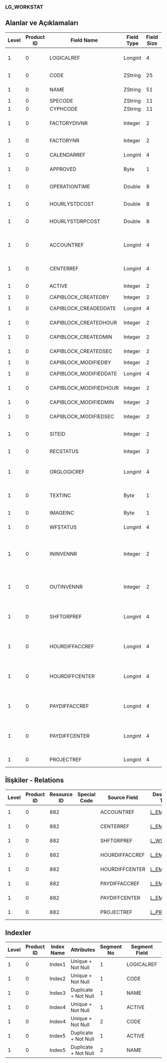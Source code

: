 ### LG_WORKSTAT

## Alanlar ve Açıklamaları

**Level**|**Product ID**|**Field Name**|**Field Type**|**Field Size**|**Field Offset**|**Türkçe Açıklama**|**Expression**
-----|-----|-----|-----|-----|-----|-----|-----
1|0|LOGICALREF|Longint|4|0|İş İstasyonu Log. Ref.|Workstation Logical Reference
1|0|CODE|ZString|25|4|İş İstasyonu Kodu|Workstation Code
1|0|NAME|ZString|51|29|İş İstasyonu Açıklaması|Workstation Description
1|0|SPECODE|ZString|11|80|Özel Kod|Aux. Code
1|0|CYPHCODE|ZString|11|91|Yetki Kodu|Auth. Code
1|0|FACTORYDIVNR|Integer|2|102|Fabrika İşyeri Numarası|Plant Division Number
1|0|FACTORYNR|Integer|2|104|Fabrika Numarası|Plant Number
1|0|CALENDARREF|Longint|4|106|Takvim Referansı|Calendar Reference
1|0|APPROVED|Byte|1|110|Onay Bilgisi|Approval Info
1|0|OPERATIONTIME|Double|8|111|Günlük Çalışma Saati|Daily Work Hour
1|0|HOURLYSTDCOST|Double|8|119|Saatlik Maliyet|Hourly Cost
1|0|HOURLYSTDRPCOST|Double|8|127|Saatlik Maliyet (RD)|Hourly Cost (Reporting Currency)
1|0|ACCOUNTREF|Longint|4|135|Genel Muhasebe Hesabı Ref.|General Ledger Account Reference
1|0|CENTERREF|Longint|4|139|Masraf Merkezi Ref.|Overhead Pool Reference
1|0|ACTIVE|Integer|2|143|Kullanım durumu|Usage Status
1|0|CAPIBLOCK_CREATEDBY|Integer|2|145|Oluşturan|Created By
1|0|CAPIBLOCK_CREADEDDATE|Longint|4|147|Oluşturulma Tarihi|Created Date
1|0|CAPIBLOCK_CREATEDHOUR|Integer|2|151|Oluşturulma Saati|Created Hour
1|0|CAPIBLOCK_CREATEDMIN|Integer|2|153|Oluşturulma Dakikası|Created Minute
1|0|CAPIBLOCK_CREATEDSEC|Integer|2|155|Oluşturulma Saniyesi|Created Second
1|0|CAPIBLOCK_MODIFIEDBY|Integer|2|157|Değiştiren|Modified By
1|0|CAPIBLOCK_MODIFIEDDATE|Longint|4|159|Değiştirilme Tarihi|Modified Date
1|0|CAPIBLOCK_MODIFIEDHOUR|Integer|2|163|Değiştirilme Saati|Modified Hour
1|0|CAPIBLOCK_MODIFIEDMIN|Integer|2|165|Değiştirilme Dakikası|Modified Minute
1|0|CAPIBLOCK_MODIFIEDSEC|Integer|2|167|Değiştirilme Saniyesi|Modified Second
1|0|SITEID|Integer|2|169|Veri Merkezi|Data Processing Site
1|0|RECSTATUS|Integer|2|171|Kayıt Durumu|Record Status
1|0|ORGLOGICREF|Longint|4|173|Orijinal Kayıt Log. Ref.|Original Record Logical Reference
1|0|TEXTINC|Byte|1|177|Ayrıntılı Açıklama İçerir|Contains Detail Description
1|0|IMAGEINC|Byte|1|178|Resim İçeriyor|Contains Image
1|0|WFSTATUS|Longint|4|179|Kullanımda Değil|Not In Use
1|0|ININVENNR|Integer|2|183|Mamül/Yarı Mamül Ambar Numarası|Finished Good/Semi Finished Good Warehouse Number
1|0|OUTINVENNR|Integer|2|185|Hammadde ambar numarası|Raw Material Warehouse Number
1|0|SHFTGRPREF|Longint|4|187|Vardiya Tarafından Kullanılan İş İstasyonu Grubu Ref.|Workstation Group Reference Used By Shift
1|0|HOURDIFFACCREF|Longint|4|191|Zaman farkı muhasebe hesabı ref.|Time Differences GL Account Reference
1|0|HOURDIFFCENTER|Longint|4|195|Zaman farkı masraf merkezi ref.|Time Differences Overhead Pool Reference
1|0|PAYDIFFACCREF|Longint|4|199|Ödeme fark hesabı ref.|Payment Differences Account Reference
1|0|PAYDIFFCENTER|Longint|4|203|Ödeme farkları masraf merkezi ref.|Payment Differences Overhead Pool reference
1|0|PROJECTREF|Longint|4|207|Proje Referansı|PROJECT Reference

## İlişkiler - Relations

**Level**|**Product ID**|**Resource ID**|**Special Code**|**Source Field**|**Destination Table**|**Destination Field**|**Relation Type**|**Extra Condition**
-----|-----|-----|-----|-----|-----|-----|-----|-----
1|0|882||ACCOUNTREF|[L_EMUHACC](../LG_EMUHACC "L_EMUHACC")|LOGICALREF|one-to-one|
1|0|882||CENTERREF|[L_EMCENTER](../LG_EMCENTER "L_EMCENTER")|LOGICALREF|one-to-one|
1|0|882||SHFTGRPREF|[L_WSGRPF](../LG_WSGRPF "L_WSGRPF")|LOGICALREF|one-to-one|
1|0|882||HOURDIFFACCREF|[L_EMUHACC](../LG_EMUHACC "L_EMUHACC")|LOGICALREF|one-to-one|
1|0|882||HOURDIFFCENTER|[L_EMCENTER](../LG_EMCENTER "L_EMCENTER")|LOGICALREF|one-to-one|
1|0|882||PAYDIFFACCREF|[L_EMUHACC](../LG_EMUHACC "L_EMUHACC")|LOGICALREF|one-to-one|
1|0|882||PAYDIFFCENTER|[L_EMCENTER](../LG_EMCENTER "L_EMCENTER")|LOGICALREF|one-to-one|
1|0|882||PROJECTREF|[L_PROJECT](../L_PROJECT "L_PROJECT")|LOGICALREF|one-to-one|

## Indexler

**Level**|**Product ID**|**Index Name**|**Attributes**|**Segment No**|**Segment Field**|**Sense**
-----|-----|-----|-----|-----|-----|-----
1|0|Index1|Unique + Not Null|1|LOGICALREF|Ascending
1|0|Index2|Unique + Not Null|1|CODE|Ascending
1|0|Index3|Duplicate + Not Null|1|NAME|Ascending
1|0|Index4|Unique + Not Null|1|ACTIVE|Ascending
1|0|Index4|Unique + Not Null|2|CODE|Ascending
1|0|Index5|Duplicate + Not Null|1|ACTIVE|Ascending
1|0|Index5|Duplicate + Not Null|2|NAME|Ascending
